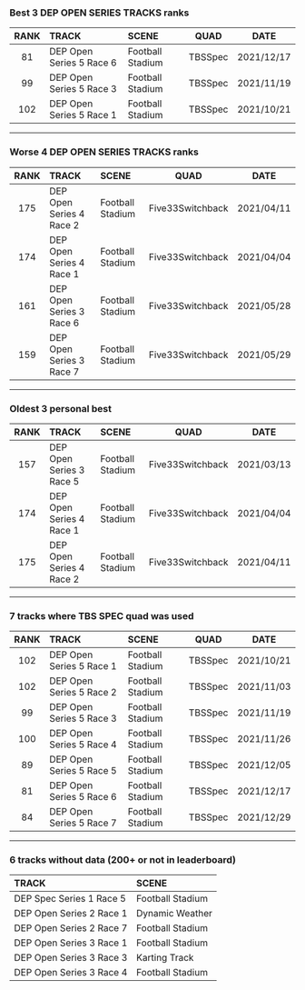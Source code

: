 ### Best 3 DEP OPEN SERIES TRACKS ranks
|RANK|TRACK|SCENE|QUAD|DATE|
|:---:|:---|:---|:---:|:---:|
|81|DEP Open Series 5 Race 6|Football Stadium|TBSSpec|2021/12/17|
|99|DEP Open Series 5 Race 3|Football Stadium|TBSSpec|2021/11/19|
|102|DEP Open Series 5 Race 1|Football Stadium|TBSSpec|2021/10/21|
---
### Worse 4 DEP OPEN SERIES TRACKS ranks
|RANK|TRACK|SCENE|QUAD|DATE|
|:---:|:---|:---|:---:|:---:|
|175|DEP Open Series 4 Race 2|Football Stadium|Five33Switchback|2021/04/11|
|174|DEP Open Series 4 Race 1|Football Stadium|Five33Switchback|2021/04/04|
|161|DEP Open Series 3 Race 6|Football Stadium|Five33Switchback|2021/05/28|
|159|DEP Open Series 3 Race 7|Football Stadium|Five33Switchback|2021/05/29|
---
### Oldest 3 personal best
|RANK|TRACK|SCENE|QUAD|DATE|
|:---:|:---|:---|:---:|:---:|
|157|DEP Open Series 3 Race 5|Football Stadium|Five33Switchback|2021/03/13|
|174|DEP Open Series 4 Race 1|Football Stadium|Five33Switchback|2021/04/04|
|175|DEP Open Series 4 Race 2|Football Stadium|Five33Switchback|2021/04/11|
---
### 7 tracks where TBS SPEC quad was used
|RANK|TRACK|SCENE|QUAD|DATE|
|:---:|:---|:---|:---:|:---:|
|102|DEP Open Series 5 Race 1|Football Stadium|TBSSpec|2021/10/21|
|102|DEP Open Series 5 Race 2|Football Stadium|TBSSpec|2021/11/03|
|99|DEP Open Series 5 Race 3|Football Stadium|TBSSpec|2021/11/19|
|100|DEP Open Series 5 Race 4|Football Stadium|TBSSpec|2021/11/26|
|89|DEP Open Series 5 Race 5|Football Stadium|TBSSpec|2021/12/05|
|81|DEP Open Series 5 Race 6|Football Stadium|TBSSpec|2021/12/17|
|84|DEP Open Series 5 Race 7|Football Stadium|TBSSpec|2021/12/29|
---
### 6 tracks without data (200+ or not in leaderboard)
|TRACK|SCENE|
|:---|:---|
|DEP Spec Series 1 Race 5|Football Stadium|
|DEP Open Series 2 Race 1|Dynamic Weather|
|DEP Open Series 2 Race 7|Football Stadium|
|DEP Open Series 3 Race 1|Football Stadium|
|DEP Open Series 3 Race 3|Karting Track|
|DEP Open Series 3 Race 4|Football Stadium|
